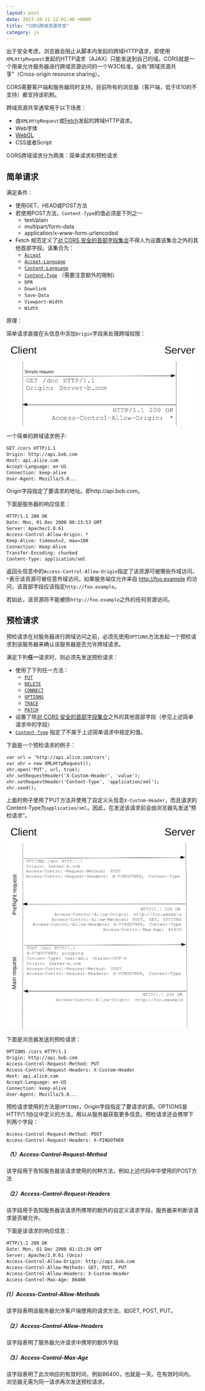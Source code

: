 ```yaml
---
layout: post
date: 2017-10-12 12:01:46 +0800
title: "CORS跨域资源共享"
category: js
---
```


出于安全考虑，浏览器会阻止从脚本内发起的跨域HTTP请求，即使用`XMLHttpRequest`发起的HTTP请求（AJAX）只能发送到自己的域。CORS就是一个用来允许服务器进行跨域资源访问的一个W3C标准，全称“跨域资源共享”（Cross-origin resource sharing）。



CORS需要客户端和服务器同时支持，目前所有的浏览器（客户端，低于IE10的不支持）都支持该机制。

跨域资源共享通常用于以下场景：

- 由`XMLHttpRequest`或[Fetch](https://developer.mozilla.org/en-US/docs/Web/API/Fetch_API)发起的跨域HTTP请求。
- Web字体
- [WebGL](https://developer.mozilla.org/zh-CN/docs/Web/API/WebGL_API/Tutorial/Using_textures_in_WebGL)
- CSS或者Script



CORS跨域请求分为两类：简单请求和预检请求

## 简单请求

满足条件：

- 使用GET、HEAD或POST方法
- 若使用POST方法，`Content-Type`的值必须是下列之一
  - text/plain
  - multipart/form-data
  - application/x-www-form-urlencoded
- Fetch 规范定义了[对 CORS 安全的首部字段集合](https://fetch.spec.whatwg.org/#cors-safelisted-request-header)不得人为设置该集合之外的其他首部字段。该集合为：
  - [`Accept`](https://developer.mozilla.org/zh-CN/docs/Web/HTTP/Headers/Accept)
  - [`Accept-Language`](https://developer.mozilla.org/zh-CN/docs/Web/HTTP/Headers/Accept-Language)
  - [`Content-Language`](https://developer.mozilla.org/zh-CN/docs/Web/HTTP/Headers/Content-Language)
  - [`Content-Type`](https://developer.mozilla.org/zh-CN/docs/Web/HTTP/Headers/Content-Type) （需要注意额外的限制）
  - `DPR`
  - `Downlink`
  - `Save-Data`
  - `Viewport-Width`
  - `Width`

原理：

简单请求直接在头信息中添加`Origin`字段来处理跨域权限：

![](/pics/2017/10/simple_req.png)

一个简单的跨域请求例子:

```
GET /cors HTTP/1.1
Origin: http://api.bob.com
Host: api.alice.com
Accept-Language: en-US
Connection: keep-alive
User-Agent: Mozilla/5.0...
```

Origin字段指定了要请求的地址。即http://api.bob.com。

下面是服务器的响应信息：

```
HTTP/1.1 200 OK
Date: Mon, 01 Dec 2008 00:23:53 GMT
Server: Apache/2.0.61 
Access-Control-Allow-Origin: *
Keep-Alive: timeout=2, max=100
Connection: Keep-Alive
Transfer-Encoding: chunked
Content-Type: application/xml
```

返回头信息中的`Access-Control-Allow-Origin`指定了该资源可被哪些外域访问，`*`表示该资源可被任意外域访问，如果服务端仅允许来自 http://foo.example 的访问，该首部字段应该指定`http://foo.example`。



若如此，该资源将不能被除`http://foo.example`之外的任何资源访问。



## 预检请求

预检请求在对服务器进行跨域访问之前，必须先使用`OPTIONS`方法发起一个预检请求到该服务器来确认该服务器是否允许跨域请求。



满足下列**任一**请求时，则必须先发送预检请求：



- 使用了下列任一方法：
  - [`PUT`](https://developer.mozilla.org/zh-CN/docs/Web/HTTP/Methods/PUT)
  - [`DELETE`](https://developer.mozilla.org/zh-CN/docs/Web/HTTP/Methods/DELETE)
  - [`CONNECT`](https://developer.mozilla.org/zh-CN/docs/Web/HTTP/Methods/CONNECT)
  - [`OPTIONS`](https://developer.mozilla.org/zh-CN/docs/Web/HTTP/Methods/OPTIONS)
  - [`TRACE`](https://developer.mozilla.org/zh-CN/docs/Web/HTTP/Methods/TRACE)
  - [`PATCH`](https://developer.mozilla.org/zh-CN/docs/Web/HTTP/Methods/PATCH)
- 设置了除[对 CORS 安全的首部字段集合](https://fetch.spec.whatwg.org/#cors-safelisted-request-header)之外的其他首部字段（参见上述简单请求中的字段）
-  [`Content-Type`](https://developer.mozilla.org/zh-CN/docs/Web/HTTP/Headers/Content-Type) 指定了不属于上述简单请求中规定的值。

下面是一个预检请求的例子：

```
var url = 'http://api.alice.com/cors';
var xhr = new XMLHttpRequest();
xhr.open('PUT', url, true);
xhr.setRequestHeader('X-Custom-Header', 'value');
xhr.setRequestHeader('Content-Type', 'application/xml');
xhr.send();
```

上面的例子使用了PUT方法并使用了自定义头信息`X-Custom-Header`，而且请求的Content-Type为`application/xml`。因此，在发送该请求前会由浏览器先发送“预检请求”。

![](/pics/2017/10/prelight.png)



下面是浏览器发送的预检请求：

```
OPTIONS /cors HTTP/1.1
Origin: http://api.bob.com
Access-Control-Request-Method: PUT
Access-Control-Request-Headers: X-Custom-Header
Host: api.alice.com
Accept-Language: en-US
Connection: keep-alive
User-Agent: Mozilla/5.0...
```

预检请求使用的方法是`OPTIONS`，Origin字段指定了要请求的源。OPTIONS是HTTP/1.1协议中定义的方法，用以从服务器获取更多信息。预检请求还会携带下列两个字段：

```
Access-Control-Request-Method: POST
Access-Control-Request-Headers: X-PINGOTHER
```

##### （1）Access-Control-Request-Method

该字段用于告知服务器该请求使用的何种方法，例如上述代码中华使用的POST方法

##### （2）Access-Control-Request-Headers

该字段用于告知服务器该请求所携带的额外的自定义请求字段，服务器来判断该请求是否被允许。



下面是该请求的响应信息：

```
HTTP/1.1 200 OK
Date: Mon, 01 Dec 2008 01:15:39 GMT
Server: Apache/2.0.61 (Unix)
Access-Control-Allow-Origin: http://api.bob.com
Access-Control-Allow-Methods: GET, POST, PUT
Access-Control-Allow-Headers: X-Custom-Header
Access-Control-Max-Age: 86400

```

#####  (1）Access-Control-Allow-Methods

该字段表明该服务器允许客户端使用的请求方法，如GET, POST, PUT。

##### （2）Access-Control-Allow-Headers

该字段表明了服务器允许请求中携带的额外字段

##### （3）Access-Control-Max-Age

该字段表明了此次响应的有效时间，例如86400，也就是一天。在有效时间内，浏览器无需为同一请求再次发送预检请求。
